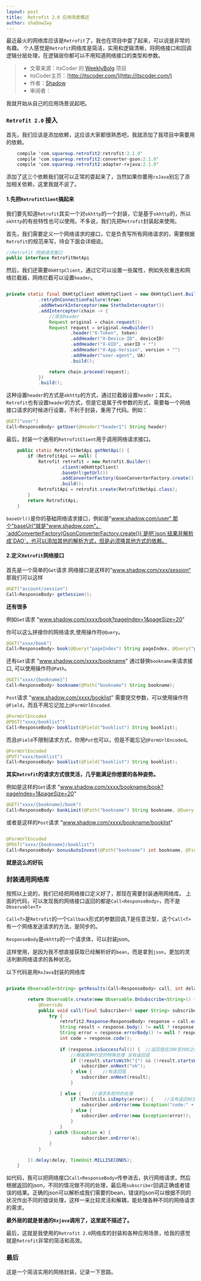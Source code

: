 ```yaml
---
layout: post
title:  Retrofit 2.0 应用场景概述
author: shaDowZwy
---
```


最近最火的网络库应该是`Retrofit`了，我也在项目中耍了起来，可以说是非常的有趣。
个人感觉是`Retrofit`网络库是简洁，实用和逻辑清晰，将网络接口和回调逻辑分层处理，在逻辑层你都可以不用知道网络接口的类型和参数。


>- 文章来源：itsCoder 的 [WeeklyBolg](https://github.com/itsCoder/weeklyblog) 项目
>- itsCoder主页：[http://itscoder.com/](http://itscoder.com/)
>- 作者：[Shadow]( https://github.com/shaDowZwy )
>- 审阅者：

我就开始从自己的应用场景说起吧。


### **`Retrofit 2.0` 接入**
首先，我们应该是添加依赖，这应该大家都很熟悉吧，我就添加了我项目中需要用的依赖。

```java
    compile 'com.squareup.retrofit2:retrofit:2.1.0'
    compile 'com.squareup.retrofit2:converter-gson:2.1.0'
    compile 'com.squareup.retrofit2:adapter-rxjava:2.1.0'
```
添加了这三个依赖我们就可以正常的耍起来了，当然如果你要用`rxJava`别忘了添加相关依赖，这里我就不说了。

#### **1.先把`RetrofitClient`搞起来**
我们要先知道`Retrofit`其实一个对`okhttp`的一个封装，它是基于`okhttp`的，所以`okhttp`的有些特性也可以使用。不多说，我们先把`Retrofit`封装起来使用。


首先，我们需要定义一个网络请求的接口，它是负责写所有网络请求的，需要根据`Retrofit`的规范来写，待会下面会详细说。


```java
//Retrofit 网络请求接口
public interface RetrofitNetApi 
```

然后，我们还需要`OkHttpClient`，通过它可以设置一些属性，例如失败重连和网络拦截器，网络拦截可以设置`header`。

```java

private static final OkHttpClient mOkHttpClient = new OkHttpClient.Builder()
            .retryOnConnectionFailure(true)
            .addNetworkInterceptor(new StethoInterceptor())
            .addInterceptor(chain -> {
                //添加header
                Request original = chain.request();
                Request request = original.newBuilder()
                        .header("X-Token", token)
                        .addHeader("X-Device-ID", deviceID)
                        .addHeader("X-UID", userID + "")
                        .addHeader("X-App-Version", version + "")
                        .addHeader("user-agent", UA)
                        .build();

                return chain.proceed(request);
            })
            .build();

```
这种设置`header`的方式是`okhttp`的方式，通过拦截器设置`header`；其实，`Retrofit`也有设置`header`的方式，但是它是属于传参数的形式，需要每一个网络接口请求的时候进行设置，不利于封装，重用了代码。例如：

```java
@GET("user")
Call<ResponseBody> getUser(@Header("header1") String header)
```

最后，封装一个通用的`RetrofitClient`用于调用网络请求接口。

```java
    public static RetrofitNetApi getNetApi() {
        if (RetrofitApi == null) {
            Retrofit retrofit = new Retrofit.Builder()
                    .client(mOkHttpClient)
                    .baseUrl(getUrl())
                    .addConverterFactory(GsonConverterFactory.create())
                    .build();
            RetrofitApi = retrofit.create(RetrofitNetApi.class);
        }
        return RetrofitApi;
    }
```

`baseUrl()`是你的基础网络请求接口，例如是"www.shadow.com/user",那个"baseUrl"就是"www.shadow.com"。`addConverterFactory(GsonConverterFactory.create())`是吧`json`结果并解析成`DAO`，也可以添加其他的解析方式，但是必须换其他方式的依赖。


#### **2.定义`Retrofit`网络接口**

首先是一个简单的`Get`请求
网络接口是这样的”www.shadow.com/xxx/session“
那我们可以这样

```java
@GET("account/session")
Call<ResponseBody> getSession();
```

**还有很多**

例如`Get`请求 "www.shadow.com/xxxx/book?pageIndex=1&pageSize=20"


你可以这么拼接你的网络请求,使用操作符`@Query`。

```java
@GET("xxxx/book")
Call<ResponseBody> book(@Query("pageIndex") String pageIndex, @Query("pageSize") String pageSize);

```


还有`Get`请求 "www.shadow.com/xxxx/bookname" 通过替换`bookname`来请求接口,
可以使用操作符`@Path`。

```java
@GET("xxxx/{bookname}")
Call<ResponseBody> bookname(@Path("bookname") String bookname);
```




`Post`请求 "www.shadow.com/xxxx/booklist" 需要提交参数，可以使用操作符`@Field`，而且不用忘记加上`@FormUrlEncoded`.

```java
@FormUrlEncoded
@POST("xxxx/booklist")
Call<ResponseBody> booklist(@Field("booklist") String booklist);
```

而且`@Field`不限制请求方式，你用`Put`也可以，但是不能忘记`@FormUrlEncoded`。

```java
@FormUrlEncoded
@PUT("xxxx/booklist")
Call<ResponseBody> booklist(@Field("booklist") String booklist);
```

**其实`Retrofit`的请求方式很灵活，几乎能满足你想要的各种姿势。**

例如是这样的`Get`请求 
"www.shadow.com/xxxx/bookname/book?pageIndex=1&pageSize=20"

```java
@GET("xxxx/{bookname}/book")
Call<ResponseBody> bankLimit(@Path("bookname") String bookname, @Query("pageIndex") String pageIndex,@Query("pageSize") String pageSize);
```

或者是这样的`Post`请求
"www.shadow.com/xxxx/bookname/booklist"

```java

@FormUrlEncoded
@POST("xxxx/{bookname}/booklist")
Call<ResponseBody> bonusAutoInvest(@Path("bookname") int bookname, @Field("booklist") boolean booklist);

```

**就是这么的好玩**



### **封装通用网络库**

按照以上说的，我们已经把网络接口定义好了，那现在需要封装通用网络库。
上面的代码，可以发现我的网络接口返回的都是`Call<ResponseBody>`，而不是`Observable<T>`

`Call<T>`是`Retrofit`的一个`Callback`形式的参数回调,T是任意泛型，这个`Call<T>`有一个网络发送请求的方法，是同步的。

`ResponseBody`是`okhttp`的一个请求体，可以封装json。

这样使用，是因为我不想直接获取已经解析好的`bean`，而是拿到`json`，更加的灵活判断网络请求的各种状况。

以下代码是用`RxJava`封装的网络库

```java

private Observable<String> getResults(Call<ResponseBody> call, int delay) {

        return Observable.create(new Observable.OnSubscribe<String>() {
            @Override
            public void call(final Subscriber<? super String> subscriber) {
                try {
                    retrofit2.Response<ResponseBody> response = call.execute();
                    String result = response.body() != null ? response.body().string() : "";
                    String error = response.errorBody() != null ? response.errorBody().string() : "";
                    int code = response.code();
                   
                    if (response.isSuccessful()) {  //返回值在200至300之间表示返回成功
                        //根据某种约定的特殊处理 没有返回值
                        if (!result.startsWith("{") && (!result.startsWith("[")) || code == 204 || result.equals("{}"){ 
                            subscriber.onNext("ok");
                        } else {    //有返回值
                            subscriber.onNext(result);
                        }

                    } else {    //请求失败时的处理
                        if (TextUtils.isEmpty(error)) {    //没有返回标准的报错信息
                            subscriber.onError(new Exception("code:" + code));
                        } else {
                            subscriber.onError(new Exception(error));
                        }
                    }
                } catch (Exception e) {
                            subscriber.onError(e);
                }
            }

        }).delay(delay, TimeUnit.MILLISECONDS);
    }


```

如代码，我可以把网络接口`Call<ResponseBody>`传参进去，执行网络请求，然后根据返回的json，不同的情况做不同的处理，最后用`subscriber`回调正确或者错误的结果。正确的json可以解析成我们需要的bean，错误的json可以根据不同的状况作出不同的错误处理，这样一来比较灵活和解耦，能处理各种不同的网络请求的需求。

**最外层的就是普通的`Rxjava`调用了，这里就不描述了。**


最后，这就是我使用的`Retrofit 2.0`网络库的封装和各种应用场景，给我的感觉就是`Retrofit`非常的简洁和高效。





### **最后** 



这是一个简洁实用的网络封装，记录一下思路。

